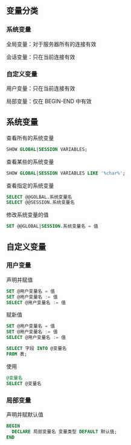 ## 变量分类

### 系统变量

全局变量：对于服务器所有的连接有效

会话变量：只在当前连接有效

### 自定义变量

用户变量：只在当前连接有效

局部变量：仅在 BEGIN-END 中有效



## 系统变量

查看所有的系统变量

```sql
SHOW GLOBAL|SESSION VARIABLES;
```

查看某些的系统变量

```sql
SHOW GLOBAL|SESSION VARIABLES LIKE '%char%';
```

查看指定的系统变量

```sql
SELECT @@GOLBAL.系统变量名
SELECT @@SESSION.系统变量名
```

修改系统变量的值

```sql
SET @@GLOBAL|SESSION.系统变量名 = 值
```



## 自定义变量

### 用户变量

声明并赋值

```sql
SET @用户变量名 = 值
SET @用户变量名 := 值
SELECT @用户变量名 := 值
```

赋新值

```sql
SET @用户变量名 = 值
SET @用户变量名 := 值
SELECT @用户变量名 := 值

SELECT 字段 INTO @变量名
FROM 表;
```

使用

```sql
@变量名
SELECT @变量名
```

### 局部变量

声明并赋默认值

```sql
BEGIN
  DECLARE 局部变量名 变量类型 DEFAULT 默认值;
END
```
